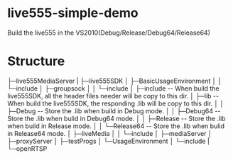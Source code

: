 # live555-simple-demo
Build the live555 in the VS2010(Debug/Release/Debug64/Release64)

# Structure
├─live555MediaServer
|
├─live555SDK
│  ├─BasicUsageEnvironment
│  │  └─include
│  ├─groupsock
│  │  └─include
│  ├─include                  -- When build the live555SDK, all the header files needer will be copy to this dir.
│  ├─lib                      -- When build the live555SDK, the responding .lib will be copy to this dir. 
│  │  ├─Debug                 -- Store the .lib when build in Debug mode.
│  │  ├─Debug64               -- Store the .lib when bulid in Debug64 mode.
│  │  ├─Release               -- Store the .lib when build in Release mode.
│  │  └─Release64             -- Store the .lib when bulid in Release64 mode.
│  ├─liveMedia
│  │  └─include
│  ├─mediaServer
│  ├─proxyServer
│  ├─testProgs
│  └─UsageEnvironment
│      └─include
|
└─openRTSP

